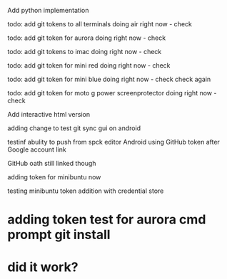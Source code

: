 Add python implementation


todo: add git tokens to all terminals
doing air right now - check


todo: add git token for aurora
doing right now - check

todo: add git tokens to imac
doing right now - check

todo: add git token for mini red
doing right now - check

todo: add git token for mini blue
doing right now - check check again

todo: add git token for moto g power screenprotector
doing right now - check


Add interactive html version


adding change to test git sync gui on android


testinf abulity to push from spck editor Android using GitHub token after Google account link

GitHub oath still linked though



adding token for minibuntu now

testing minibuntu token addition with credential store

# adding token test for aurora cmd prompt git install
# did it work?

